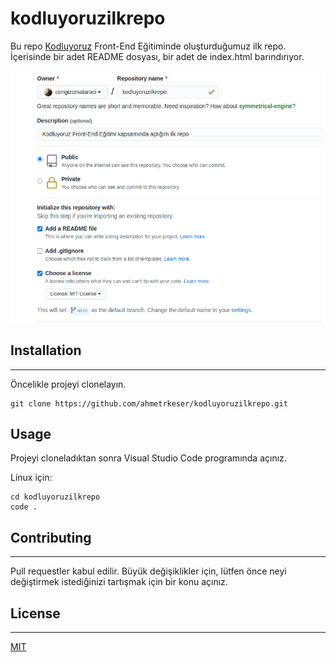 # kodluyoruzilkrepo
Bu repo [Kodluyoruz](http://kodluyoruz.org) Front-End Eğitiminde oluşturduğumuz ilk repo. İçerisinde bir adet README dosyası, bir adet de index.html barındırıyor.

![resim](https://raw.githubusercontent.com/Kodluyoruz/taskforce/main/git/odev1/figures/github.png )

## Installation
***
Öncelikle projeyi clonelayın.

```
git clone https://github.com/ahmetrkeser/kodluyoruzilkrepo.git 
 ```

## Usage
Projeyi cloneladıktan sonra Visual Studio Code programında açınız.

Linux için:
```
cd kodluyoruzilkrepo
code .
```
## Contributing
---
Pull requestler kabul edilir. Büyük değişiklikler için, lütfen önce neyi değiştirmek istediğinizi tartışmak için bir konu açınız.


## License
---
[MIT](https://choosealicense.com/licenses/mit/)
